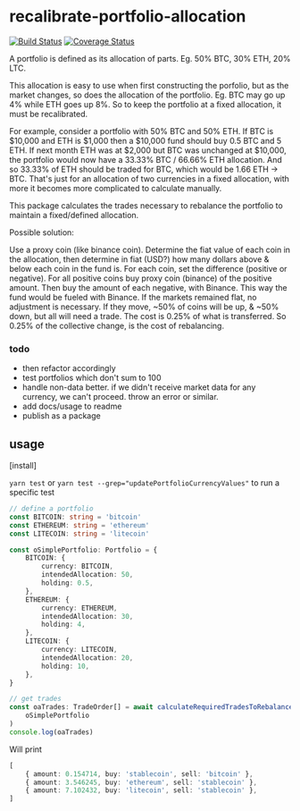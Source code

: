 # recalibrate-portfolio-allocation

[![Build Status](https://travis-ci.org/samthomson/recalibrate-portfolio-allocation.svg?branch=master)](https://travis-ci.org/samthomson/recalibrate-portfolio-allocation)
[![Coverage Status](https://coveralls.io/repos/github/samthomson/recalibrate-portfolio-allocation/badge.svg?branch=master)](https://coveralls.io/github/samthomson/recalibrate-portfolio-allocation?branch=master)

A portfolio is defined as its allocation of parts. Eg. 50% BTC, 30% ETH, 20% LTC.

This allocation is easy to use when first constructing the porfolio, but as the market changes, so does the allocation of the portfolio. Eg. BTC may go up 4% while ETH goes up 8%. So to keep the portfolio at a fixed allocation, it must be recalibrated.

For example, consider a portfolio with 50% BTC and 50% ETH.
If BTC is $10,000 and ETH is $1,000 then a $10,000 fund should buy 0.5 BTC and 5 ETH.
If next month ETH was at $2,000 but BTC was unchanged at \$10,000, the portfolio would now have a 33.33% BTC / 66.66% ETH allocation.
And so 33.33% of ETH should be traded for BTC, which would be 1.66 ETH -> BTC.
That's just for an allocation of two currencies in a fixed allocation, with more it becomes more complicated to calculate manually.

This package calculates the trades necessary to rebalance the portfolio to maintain a fixed/defined allocation.

Possible solution:

Use a proxy coin (like binance coin). Determine the fiat value of each coin in the allocation, then determine in fiat (USD?) how many dollars above & below each coin in the fund is. For each coin, set the difference (positive or negative). For all positive coins buy proxy coin (binance) of the positive amount. Then buy the amount of each negative, with Binance. This way the fund would be fueled with Binance.
If the markets remained flat, no adjustment is necessary. If they move, ~50% of coins will be up, & ~50% down, but all will need a trade. The cost is 0.25% of what is transferred. So 0.25% of the collective change, is the cost of rebalancing.

### todo

-   then refactor accordingly
-   test portfolios which don't sum to 100
-   handle non-data better. if we didn't receive market data for any currency, we can't proceed. throw an error or similar.
-   add docs/usage to readme
-   publish as a package

## usage

[install]

`yarn test` or `yarn test --grep="updatePortfolioCurrencyValues"` to run a specific test

```typescript
// define a portfolio
const BITCOIN: string = 'bitcoin'
const ETHEREUM: string = 'ethereum'
const LITECOIN: string = 'litecoin'

const oSimplePortfolio: Portfolio = {
    BITCOIN: {
        currency: BITCOIN,
        intendedAllocation: 50,
        holding: 0.5,
    },
    ETHEREUM: {
        currency: ETHEREUM,
        intendedAllocation: 30,
        holding: 4,
    },
    LITECOIN: {
        currency: LITECOIN,
        intendedAllocation: 20,
        holding: 10,
    },
}

// get trades
const oaTrades: TradeOrder[] = await calculateRequiredTradesToRebalance(
    oSimplePortfolio
)
console.log(oaTrades)
```

Will print

```typescript
[
    { amount: 0.154714, buy: 'stablecoin', sell: 'bitcoin' },
    { amount: 3.546245, buy: 'ethereum', sell: 'stablecoin' },
    { amount: 7.102432, buy: 'litecoin', sell: 'stablecoin' },
]
```
